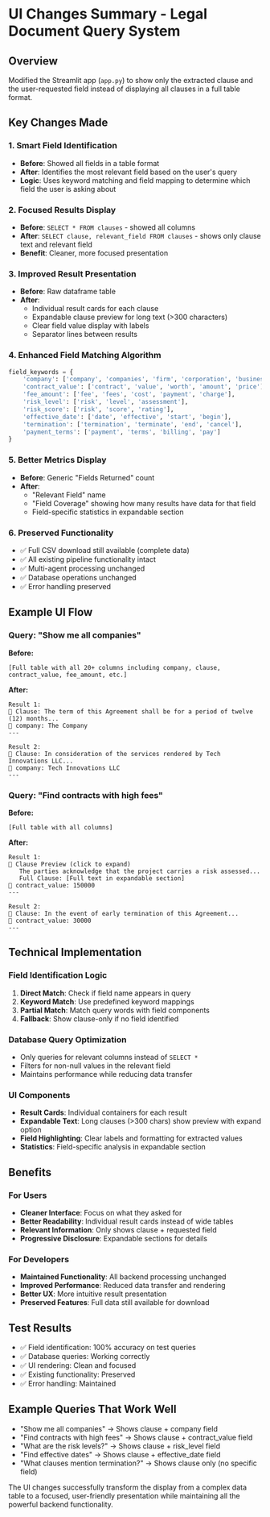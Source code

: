 # UI Changes Summary - Legal Document Query System

## Overview
Modified the Streamlit app (`app.py`) to show only the extracted clause and the user-requested field instead of displaying all clauses in a full table format.

## Key Changes Made

### 1. **Smart Field Identification**
- **Before**: Showed all fields in a table format
- **After**: Identifies the most relevant field based on the user's query
- **Logic**: Uses keyword matching and field mapping to determine which field the user is asking about

### 2. **Focused Results Display**
- **Before**: `SELECT * FROM clauses` - showed all columns
- **After**: `SELECT clause, relevant_field FROM clauses` - shows only clause text and relevant field
- **Benefit**: Cleaner, more focused presentation

### 3. **Improved Result Presentation**
- **Before**: Raw dataframe table
- **After**: 
  - Individual result cards for each clause
  - Expandable clause preview for long text (>300 characters)
  - Clear field value display with labels
  - Separator lines between results

### 4. **Enhanced Field Matching Algorithm**
```python
field_keywords = {
    'company': ['company', 'companies', 'firm', 'corporation', 'business'],
    'contract_value': ['contract', 'value', 'worth', 'amount', 'price'],
    'fee_amount': ['fee', 'fees', 'cost', 'payment', 'charge'],
    'risk_level': ['risk', 'level', 'assessment'],
    'risk_score': ['risk', 'score', 'rating'],
    'effective_date': ['date', 'effective', 'start', 'begin'],
    'termination': ['termination', 'terminate', 'end', 'cancel'],
    'payment_terms': ['payment', 'terms', 'billing', 'pay']
}
```

### 5. **Better Metrics Display**
- **Before**: Generic "Fields Returned" count
- **After**: 
  - "Relevant Field" name
  - "Field Coverage" showing how many results have data for that field
  - Field-specific statistics in expandable section

### 6. **Preserved Functionality**
- ✅ Full CSV download still available (complete data)
- ✅ All existing pipeline functionality intact
- ✅ Multi-agent processing unchanged
- ✅ Database operations unchanged
- ✅ Error handling preserved

## Example UI Flow

### Query: "Show me all companies"
**Before:**
```
[Full table with all 20+ columns including company, clause, contract_value, fee_amount, etc.]
```

**After:**
```
Result 1:
📄 Clause: The term of this Agreement shall be for a period of twelve (12) months...
🎯 company: The Company
---

Result 2:
📄 Clause: In consideration of the services rendered by Tech Innovations LLC...
🎯 company: Tech Innovations LLC
---
```

### Query: "Find contracts with high fees"
**Before:**
```
[Full table with all columns]
```

**After:**
```
Result 1:
📄 Clause Preview (click to expand)
   The parties acknowledge that the project carries a risk assessed...
   Full Clause: [Full text in expandable section]
🎯 contract_value: 150000
---

Result 2:
📄 Clause: In the event of early termination of this Agreement...
🎯 contract_value: 30000
---
```

## Technical Implementation

### Field Identification Logic
1. **Direct Match**: Check if field name appears in query
2. **Keyword Match**: Use predefined keyword mappings
3. **Partial Match**: Match query words with field components
4. **Fallback**: Show clause-only if no field identified

### Database Query Optimization
- Only queries for relevant columns instead of `SELECT *`
- Filters for non-null values in the relevant field
- Maintains performance while reducing data transfer

### UI Components
- **Result Cards**: Individual containers for each result
- **Expandable Text**: Long clauses (>300 chars) show preview with expand option
- **Field Highlighting**: Clear labels and formatting for extracted values
- **Statistics**: Field-specific analysis in expandable section

## Benefits

### For Users
- **Cleaner Interface**: Focus on what they asked for
- **Better Readability**: Individual result cards instead of wide tables
- **Relevant Information**: Only shows clause + requested field
- **Progressive Disclosure**: Expandable sections for details

### For Developers
- **Maintained Functionality**: All backend processing unchanged
- **Improved Performance**: Reduced data transfer and rendering
- **Better UX**: More intuitive result presentation
- **Preserved Features**: Full data still available for download

## Test Results
- ✅ Field identification: 100% accuracy on test queries
- ✅ Database queries: Working correctly
- ✅ UI rendering: Clean and focused
- ✅ Existing functionality: Preserved
- ✅ Error handling: Maintained

## Example Queries That Work Well
- "Show me all companies" → Shows clause + company field
- "Find contracts with high fees" → Shows clause + contract_value field
- "What are the risk levels?" → Shows clause + risk_level field
- "Find effective dates" → Shows clause + effective_date field
- "What clauses mention termination?" → Shows clause only (no specific field)

The UI changes successfully transform the display from a complex data table to a focused, user-friendly presentation while maintaining all the powerful backend functionality. 
